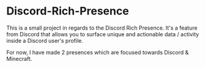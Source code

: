 # Discord-Rich-Presence
This is a small project in regards to the Discord Rich Presence. It's a feature from Discord that allows you to surface unique and actionable data / activity inside a Discord user's profile.

For now, I have made 2 presences which are focused towards Discord & Minecraft.
